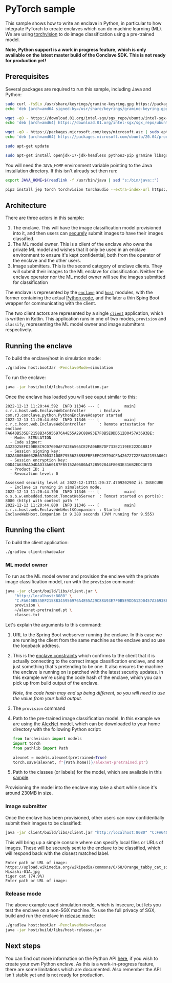 # PyTorch sample

This sample shows how to write an enclave in Python, in particular to how integrate PyTorch to create enclaves which 
can do machine learning (ML). We are using [torchvision](https://pytorch.org/vision/stable/index.html) to do image 
classification using a pre-trained model.

**Note, Python support is a work in progress feature, which is only available on the latest master build of the
Conclave SDK. This is not ready for production yet!**

## Prerequisites

Several packages are required to run this sample, including Java and Python:

```bash
sudo curl -fsSLo /usr/share/keyrings/gramine-keyring.gpg https://packages.gramineproject.io/gramine-keyring.gpg
echo 'deb [arch=amd64 signed-by=/usr/share/keyrings/gramine-keyring.gpg] https://packages.gramineproject.io/ focal main' | sudo tee /etc/apt/sources.list.d/gramine.list

wget -qO - https://download.01.org/intel-sgx/sgx_repo/ubuntu/intel-sgx-deb.key | sudo apt-key add -
echo 'deb [arch=amd64] https://download.01.org/intel-sgx/sgx_repo/ubuntu focal main' | sudo tee /etc/apt/sources.list.d/intel-sgx.list

wget -qO - https://packages.microsoft.com/keys/microsoft.asc | sudo apt-key add -
echo 'deb [arch=amd64] https://packages.microsoft.com/ubuntu/20.04/prod focal main' | sudo tee /etc/apt/sources.list.d/msprod.list

sudo apt-get update
```

```bash
sudo apt-get install openjdk-17-jdk-headless python3-pip gramine libsgx-quote-ex libsgx-dcap-ql az-dcap-client
```

You will need the `JAVA_HOME` environment variable pointing to the Java installation directory. If this isn't 
already set then run:

```bash
export JAVA_HOME=$(readlink -f /usr/bin/java | sed "s:/bin/java::")
```

```bash
pip3 install jep torch torchvision torchaudio --extra-index-url https://download.pytorch.org/whl/cpu
```

## Architecture

There are three actors in this sample:

1. The enclave. This will have the image classification model provisioned into it, and then users can [securely](https://docs.conclave.net/mail.html)
   submit images to have their images classified.
2. The ML model owner. This is a client of the enclave who owns the private ML model and wishes that it only be used 
   in an enclave environment to ensure it's kept confidential, both from the operator of the enclave and the other 
   users.
3. Image submitters. This is the second category of enclave clients. They will submit their images to the ML enclave 
   for classification. Neither the enclave operator nor the ML model owner will see the images submitted for 
   classification

The enclave is represented by the [`enclave`](enclave) and [`host`](host) modules, with the former containing the 
actual [Python code](enclave/src/main/python/enclave.py), and the later a thin Sping Boot wrapper for communicating 
with the client.

The two client actors are represented by a single [`client`](client) application, which is written in Kotlin. This 
application runs in one of two modes, `provision` and `classify`, representing the ML model owner and image 
submitters respectively.

## Running the enclave

To build the enclave/host in simulation mode:

```bash
./gradlew host:bootJar -PenclaveMode=simulation
```

To run the enclave:
```bash
java -jar host/build/libs/host-simulation.jar
```

Once the enclave has loaded you will see ouput similar to this:

```
2022-12-13 11:20:44.592  INFO 11346 --- [           main] c.r.c.host.web.EnclaveWebController      : Enclave com.r3.conclave.python.PythonEnclaveAdapter started
2022-12-13 11:20:44.602  INFO 11346 --- [           main] c.r.c.host.web.EnclaveWebController      : Remote attestation for enclave FA640B535EF2158B345956976A4E55A29C88A93E7F0B5E9DD512D0457A3693BE:
  - Mode: SIMULATION
  - Code signer: A322D25EFD20BE8C9C07690AF7A2EA565CE2FA06BB7DF733E2119EE222D4B81F
  - Session signing key: 302A300506032B6570032100E7955625898FBF5EFCD9794CFA42672722F8A52195A06C65BB8AA44432DE60A7
  - Session encryption key: DDD4CA639AAD4DAD33A60187FB5152A0600A472B592844F80B3E316B2EDC3E7D
  - Product ID: 1
  - Revocation level: 0

Assessed security level at 2022-12-13T11:20:37.470920290Z is INSECURE
  - Enclave is running in simulation mode.
2022-12-13 11:20:44.790  INFO 11346 --- [           main] o.s.b.w.embedded.tomcat.TomcatWebServer  : Tomcat started on port(s): 8080 (http) with context path ''
2022-12-13 11:20:44.800  INFO 11346 --- [           main] c.r.c.host.web.EnclaveWebHost$Companion  : Started EnclaveWebHost.Companion in 9.288 seconds (JVM running for 9.555)
```

## Running the client

To build the client application:

```bash
./gradlew client:shadowJar
```

### ML model owner

To run as the ML model owner and provision the enclave with the private image classification model, run with the 
`provision` command:

```bash
java -jar client/build/libs/client.jar \
    "http://localhost:8080" \
    "C:FA640B535EF2158B345956976A4E55A29C88A93E7F0B5E9DD512D0457A3693BE SEC:INSECURE" \ 
    provision \
    ~/alexnet-pretrained.pt \
    classes.txt
```

Let's explain the arguments to this command:

1. URL to the Spring Boot webserver running the enclave. In this case we are running the client from the same 
   machine as the enclave and so use the loopback address.
2. This is the [enclave constraints](https://docs.conclave.net/constraints.html) which confirms to the client that 
   it is actually connecting to the correct image classification enclave, and not just something that's pretending to be 
   one. It also ensures the machine the enclave is running on is patched with the latest security updates. In this 
   example we're using the code hash of the enclave, which you can pick up from build output of the enclave.

   _Note, the code hash may end up being different, so you will need to use the value from your build output._
3. The `provision` command
4. Path to the pre-trained image classification model. In this example we are using the [AlexNet](https://www.wikiwand.com/en/AlexNet)
   model, which can be downloaded to your home directory with the following Python script:
   ```python
   from torchvision import models
   import torch
   from pathlib import Path
   
   alexnet = models.alexnet(pretrained=True)
   torch.save(alexnet, f"{Path.home()}/alexnet-pretrained.pt")
   ```
5. Path to the classes (or labels) for the model, which are available in this [sample](classes.txt).

Provisioning the model into the enclave may take a short while since it's around 230MB in size.

### Image submitter

Once the enclave has been provisioned, other users can now confidentially submit their images to be classified:

```bash
java -jar client/build/libs/client.jar "http://localhost:8080" "C:FA640B535EF2158B345956976A4E55A29C88A93E7F0B5E9DD512D0457A3693BE SEC:INSECURE" classify
```

This will bring up a simple console where can specify local files or URLs of images. These will be securely sent to 
the enclave to be classified, which will respond back with the closest matched label.

```
Enter path or URL of image: https://upload.wikimedia.org/wikipedia/commons/6/68/Orange_tabby_cat_sitting_on_fallen_leaves-Hisashi-01A.jpg
tiger cat (74.9%)
Enter path or URL of image:
```

### Release mode

The above example used simulation mode, which is insecure, but lets you test the enclave on a non-SGX machine. To 
use the full privacy of SGX, build and run the enclave in [release mode](https://docs.conclave.net/enclave-modes.html):

```bash
./gradlew host:bootJar -PenclaveMode=release
java -jar host/build/libs/host-release.jar
```

## Next steps

You can find out more information on the Python API [here](https://github.com/R3Conclave/conclave-core-sdk#python-support-work-in-progress),
if you wish to create your own Python enclave. As this is a work-in-progress feature, there are some limitations 
which are documented. Also remember the API isn't stable yet and is not ready for production.
